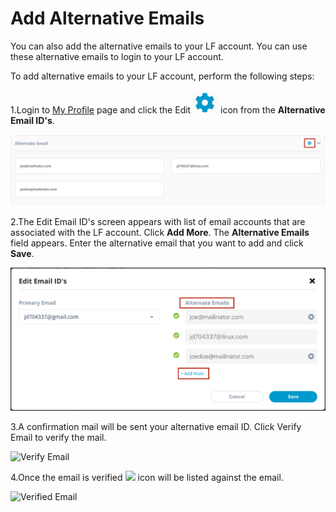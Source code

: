 # Add Alternative Emails

You can also add the alternative emails to your LF account. You can use these alternative emails to login to your LF account.

To add alternative emails to your LF account, perform the following steps:

1.Login to [My Profile](https://myprofile.linuxfoundation.org/) page and click the Edit ![](../.gitbook/assets/settings%20%281%29.png) icon from the **Alternative Email ID's**.

![](../.gitbook/assets/alnernate-email-button.png)

2.The Edit Email ID's screen appears with list of email accounts that are associated with the LF account. Click **Add More**. The **Alternative Emails** field appears. Enter the alternative email that you want to add and click **Save**.

![Adding Alternate Emails](../.gitbook/assets/alnernate-emails.png)

3.A confirmation mail will be sent your alternative email ID. Click Verify Email to verify the mail.

![Verify Email](https://gblobscdn.gitbook.com/assets%2F-M-jSu-OKTpJoS9behGp%2F-MAzAjJ6MY2J-jcRSOV4%2F-MAzG_ljMCAOHzih34sl%2FALT_Email.png?alt=media&token=b92f5b3d-1eff-43c3-903d-0152aaacdf39)

4.Once the email is verified ![](https://firebasestorage.googleapis.com/v0/b/gitbook-28427.appspot.com/o/assets%2F-M-jSu-OKTpJoS9behGp%2F-MAzAjJ6MY2J-jcRSOV4%2F-MAzHLiFUS8tmRoEE9Pd%2FTic.png?alt=media&token=f3d85c4a-cf14-4090-8019-99b578820df0) icon will be listed against the email.

![Verified Email](https://gblobscdn.gitbook.com/assets%2F-M-jSu-OKTpJoS9behGp%2F-MAzAjJ6MY2J-jcRSOV4%2F-MAzHk8ZRCkdu-YetgdG%2FVerified.png?alt=media&token=9e8a421c-d359-4328-b2ad-a86817979ae0)



